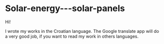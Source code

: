 # Solar-energy---solar-panels

Hi!

I wrote my works in the Croatian language. The Google translate app will do a very good job, if you want to read my work in others languages.

